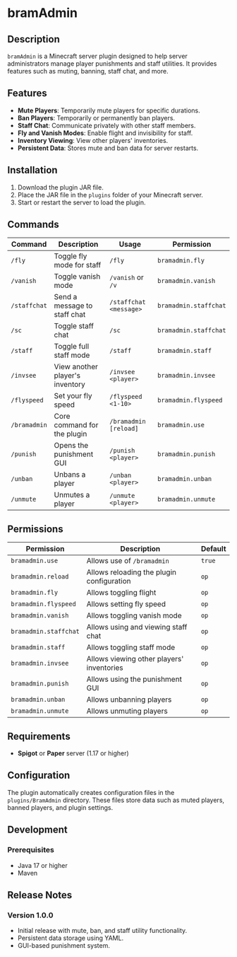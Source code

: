 # bramAdmin

## Description

`bramAdmin` is a Minecraft server plugin designed to help server administrators manage player punishments and staff utilities. It provides features such as muting, banning, staff chat, and more.

## Features

- **Mute Players**: Temporarily mute players for specific durations.
- **Ban Players**: Temporarily or permanently ban players.
- **Staff Chat**: Communicate privately with other staff members.
- **Fly and Vanish Modes**: Enable flight and invisibility for staff.
- **Inventory Viewing**: View other players' inventories.
- **Persistent Data**: Stores mute and ban data for server restarts.

## Installation

1. Download the plugin JAR file.
2. Place the JAR file in the `plugins` folder of your Minecraft server.
3. Start or restart the server to load the plugin.

## Commands

| Command           | Description                          | Usage                     | Permission            |
|--------------------|--------------------------------------|---------------------------|-----------------------|
| `/fly`            | Toggle fly mode for staff           | `/fly`                    | `bramadmin.fly`       |
| `/vanish`         | Toggle vanish mode                  | `/vanish` or `/v`         | `bramadmin.vanish`    |
| `/staffchat`      | Send a message to staff chat         | `/staffchat <message>`    | `bramadmin.staffchat` |
| `/sc`             | Toggle staff chat                   | `/sc`                     | `bramadmin.staffchat` |
| `/staff`          | Toggle full staff mode              | `/staff`                  | `bramadmin.staff`     |
| `/invsee`         | View another player's inventory      | `/invsee <player>`        | `bramadmin.invsee`    |
| `/flyspeed`       | Set your fly speed                  | `/flyspeed <1-10>`        | `bramadmin.flyspeed`  |
| `/bramadmin`      | Core command for the plugin          | `/bramadmin [reload]`     | `bramadmin.use`       |
| `/punish`         | Opens the punishment GUI            | `/punish <player>`        | `bramadmin.punish`    |
| `/unban`          | Unbans a player                     | `/unban <player>`         | `bramadmin.unban`     |
| `/unmute`         | Unmutes a player                    | `/unmute <player>`        | `bramadmin.unmute`    |

## Permissions

| Permission          | Description                                | Default |
|----------------------|--------------------------------------------|---------|
| `bramadmin.use`      | Allows use of `/bramadmin`                | `true`  |
| `bramadmin.reload`   | Allows reloading the plugin configuration | `op`    |
| `bramadmin.fly`      | Allows toggling flight                    | `op`    |
| `bramadmin.flyspeed` | Allows setting fly speed                  | `op`    |
| `bramadmin.vanish`   | Allows toggling vanish mode               | `op`    |
| `bramadmin.staffchat`| Allows using and viewing staff chat       | `op`    |
| `bramadmin.staff`    | Allows toggling staff mode                | `op`    |
| `bramadmin.invsee`   | Allows viewing other players' inventories | `op`    |
| `bramadmin.punish`   | Allows using the punishment GUI           | `op`    |
| `bramadmin.unban`    | Allows unbanning players                  | `op`    |
| `bramadmin.unmute`   | Allows unmuting players                   | `op`    |

## Requirements
- **Spigot** or **Paper** server (1.17 or higher)

## Configuration

The plugin automatically creates configuration files in the `plugins/BramAdmin` directory. These files store data such as muted players, banned players, and plugin settings.

## Development

### Prerequisites

- Java 17 or higher
- Maven

## Release Notes

### Version 1.0.0

- Initial release with mute, ban, and staff utility functionality.
- Persistent data storage using YAML.
- GUI-based punishment system.
